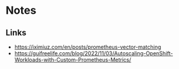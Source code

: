 # Notes

## Links

- https://iximiuz.com/en/posts/prometheus-vector-matching
- https://guifreelife.com/blog/2022/11/03/Autoscaling-OpenShift-Workloads-with-Custom-Prometheus-Metrics/